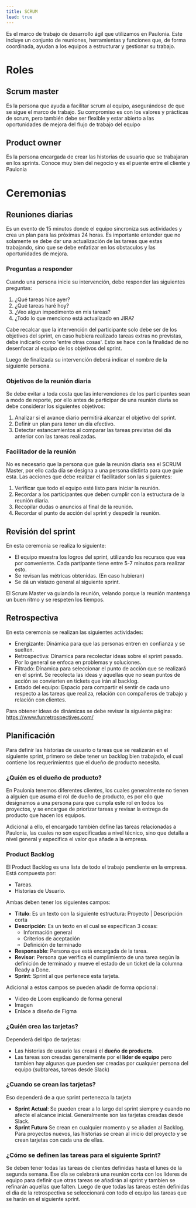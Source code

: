 ```yaml
---
title: SCRUM
lead: true
---
```


Es el marco de trabajo de desarrollo ágil que utilizamos en Paulonia. Este incluye un conjunto de reuniones, herramientas y funciones que, de forma coordinada, ayudan a los equipos a estructurar y gestionar su trabajo.

# Roles
## Scrum master
Es la persona que ayuda a facilitar scrum al equipo, asegurándose de que se sigue el marco de trabajo. Su compromiso es con los valores y prácticas de scrum, pero también debe ser flexible y estar abierto a las oportunidades de mejora del flujo de trabajo del equipo
## Product owner
Es la persona encargada de crear las historias de usuario que se trabajaran en los sprints. Conoce muy bien del negocio y es el puente entre el cliente y Paulonia


# Ceremonias

## Reuniones diarias

Es un evento de 15 minutos donde el equipo sincroniza sus actividades y crea un plan para las próximas 24 horas. Es importante entender que no solamente se debe dar una actualización de las tareas que estas trabajando, sino que se debe enfatizar en los obstaculos y las oportunidades de mejora.

### Preguntas a responder
Cuando una persona inicie su intervención, debe responder las siguientes preguntas:

 1. ¿Qué tareas hice ayer?
 2. ¿Qué tareas haré hoy?
 3. ¿Veo algun impedimento en mis tareas?
 4. ¿Todo lo que menciono está actualizado en JIRA?

Cabe recalcar que la intervención del participante solo debe ser de los objetivos del sprint, en caso hubiera realizado tareas extras no previstas, debe indicarlo como 'entre otras cosas'. Esto se hace con la finalidad de no desenfocar al equipo de los objetivos del sprint.

Luego de finalizada su intervención deberá indicar el nombre de la siguiente persona.

### Objetivos de la reunión diaria
Se debe evitar a toda costa que las intervenciones de los participantes sean a modo de reporte, por ello antes de participar de una reunión diaria se debe considerar los siguientes objetivos:

 1. Analizar si el avance diario permitirá alcanzar el objetivo del sprint.
 2. Definir un plan para tener un día efectivo.
 3. Detectar estancamientos al comparar las tareas previstas del dia anterior con las tareas realizadas.

### Facilitador de la reunión
No es necesario que la persona que guie la reunión diaria sea el SCRUM Master, por ello cada día se designa a una persona distinta para que guie esta.
Las acciones que debe realizar el facilitador son las siguientes:
1. Verificar que todo el equipo esté listo para iniciar la reunión.
2. Recordar a los participantes que deben cumplir con la estructura de la reunión diaria.
3. Recopilar dudas o anuncios al final de la reunión.
4. Recordar el punto de acción del sprint y despedir la reunión.

## Revisión del sprint
En esta ceremonia se realiza lo siguiente:
- El equipo muestra los logros del sprint, utilizando los recursos que vea por conveniente. Cada partipante tiene entre 5-7 minutos para realizar esto.
- Se revisan las métricas obtenidas. (En caso hubieran)
- Se dá un vistazo general al siguiente sprint.

El Scrum Master va guiando la reunión, velando porque la reunión mantenga un buen ritmo y se respeten los tiempos.

## Retrospectiva
En esta ceremonia se realizan las siguientes actividades:
- Energizante: Dinámica para que las personas entren en confianza y se suelten.
- Retrospectiva: Dínamica para recolectar ideas sobre el sprint pasado. Por lo general se enfoca en problemas y soluciones.
- Filtrado: Dínamica para seleccionar el punto de acción que se realizará en el sprint. Se recolecta las ideas y aquellas que no sean puntos de acción se convierten en tickets que irán  al backlog.
- Estado del equipo: Espacio para compartir el sentir de cada uno respecto a las tareas que realiza, relación con compañeros de trabajo y relación con clientes.

Para obtener ideas de dinámicas se debe revisar la siguiente página:
https://www.funretrospectives.com/

## Planificación
Para definir las historias de usuario o tareas que se realizarán en el siguiente sprint, primero se debe tener un backlog bien trabajado, el cual contiene los requerimientos que el dueño de producto necesita.
### ¿Quién es el dueño de producto?
En Paulonia tenemos diferentes clientes, los cuales generalmente no tienen a alguien que asuma el rol de dueño de producto, es por ello que  designamos a una persona para que cumpla este rol en todos los proyectos, y se encargue de priorizar tareas y revisar la entrega de producto que hacen los equipos.

Adicional a ello, el encargado también define las tareas relacionadas a Paulonia, las cuales no son especificadas a nivel técnico, sino que detalla a nivel general y especifica el valor que añade a la empresa.

### Product Backlog
El Product Backlog es una lista de todo el trabajo pendiente en la empresa. Está compuesta por:
 - Tareas.
 - Historias de Usuario.
 
Ambas deben tener los siguientes campos:
- **Titulo**: Es un texto con la siguiente estructura: Proyecto | Descripción corta 
- **Descripción**: Es un texto en el cual se especifican 3 cosas:
	- Información general
	- Criterios de aceptación
	- Definición de terminado
 - **Responsable**: Persona que está encargada de la tarea.
 - **Revisor**: Persona que verifica el cumplimiento de una tarea según la definición de terminado y mueve el estado de un ticket de la columna Ready a Done.
 - **Sprint**: Sprint al que pertenece esta tarjeta.

Adicional a estos campos se pueden añadir de forma opcional:
- Video de Loom explicando de forma general
- Imagen
- Enlace a diseño de Figma

### ¿Quién crea las tarjetas?
Dependerá del tipo de tarjetas:
- Las historias de usuario las creará el **dueño de producto**.
- Las tareas son creadas generalmente por el **lider de equipo** pero tambien hay algunas que pueden ser creadas por cualquier persona del equipo (subtareas, tareas desde Slack)

### ¿Cuando se crean las tarjetas?
Eso dependerá de a que sprint pertenezca la tarjeta
- **Sprint  Actual**: Se pueden crear a lo largo del sprint siempre y cuando no afecte el alcance inicial. Generalmente son las tarjetas creadas desde Slack.
- **Sprint Futuro** Se crean en cualquier momento y se añaden al Backlog.
Para proyectos nuevos, las historias se crean al inicio del proyecto y se crean tarjetas con cada una de ellas.

### ¿Cómo se definen las tareas para el siguiente Sprint?
Se deben tener todas las tareas de clientes definidas hasta el lunes de la segunda semana. Ese día se celebrará una reunión corta con los líderes de equipo para definir que otras tareas se añadirán al sprint y tambien se refinarán aquellas que falten. 
Luego de que todas las tareas estén definidas el dia de la retrospectiva se seleccionará con todo el equipo las tareas que se harán en el siguiente sprint.


